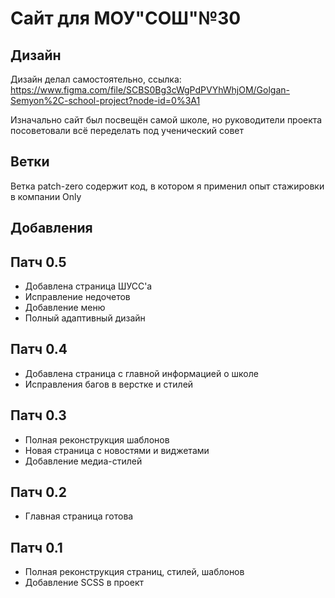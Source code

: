 # Сайт для МОУ"СОШ"№30

## Дизайн

Дизайн делал самостоятельно, ссылка:
https://www.figma.com/file/SCBS0Bg3cWgPdPVYhWhjOM/Golgan-Semyon%2C-school-project?node-id=0%3A1

Изначально сайт был посвещён самой школе, но руководители проекта посоветовали всё переделать под ученический совет

## Ветки 

Ветка patch-zero содержит код, в котором я применил опыт стажировки в компании Only

## Добавления

## Патч 0.5

- Добавлена страница ШУСС'а
- Исправление недочетов
- Добавление меню
- Полный адаптивный дизайн

## Патч 0.4

- Добавлена страница с главной информацией о школе
- Исправления багов в верстке и стилей

## Патч 0.3

- Полная реконструкция шаблонов
- Новая страница с новостями и виджетами
- Добавление медиа-стилей

## Патч 0.2

- Главная страница готова

## Патч 0.1

- Полная реконструкция страниц, стилей, шаблонов
- Добавление SCSS в проект
